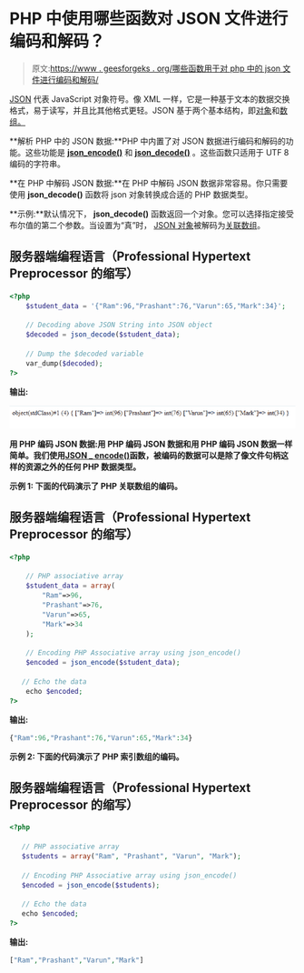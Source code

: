# PHP 中使用哪些函数对 JSON 文件进行编码和解码？

> 原文:[https://www . geesforgeks . org/哪些函数用于对 php 中的 json 文件进行编码和解码/](https://www.geeksforgeeks.org/which-functions-are-used-to-encode-and-decode-json-file-in-php/)

[JSON](https://www.geeksforgeeks.org/javascript-json/) 代表 JavaScript 对象符号。像 XML 一样，它是一种基于文本的数据交换格式，易于读写，并且比其他格式更轻。JSON 基于两个基本结构，即[对象](https://www.geeksforgeeks.org/objects-in-javascript/)和[数组。](https://www.geeksforgeeks.org/arrays-in-javascript/)

**解析 PHP 中的 JSON 数据:**PHP 中内置了对 JSON 数据进行编码和解码的功能。这些功能是 [**json_encode()**](https://www.geeksforgeeks.org/php-json_encode-function/) 和 [**json_decode()**](https://www.geeksforgeeks.org/php-json_decode-function/) 。这些函数只适用于 UTF 8 编码的字符串。

**在 PHP 中解码 JSON 数据:**在 PHP 中解码 JSON 数据非常容易。你只需要使用 **json_decode()** 函数将 json 对象转换成合适的 PHP 数据类型。

**示例:**默认情况下， **json_decode()** 函数返回一个对象。您可以选择指定接受布尔值的第二个参数。当设置为“真”时， [JSON 对象](https://www.geeksforgeeks.org/javascript-json-objects/)被解码为[关联数组](https://www.geeksforgeeks.org/associative-arrays-in-php/)。

## 服务器端编程语言（Professional Hypertext Preprocessor 的缩写）

```php
<?php
    $student_data = '{"Ram":96,"Prashant":76,"Varun":65,"Mark":34}';

    // Decoding above JSON String into JSON object
    $decoded = json_decode($student_data);

    // Dump the $decoded variable
    var_dump($decoded);
?>
```

**输出:**

![](img/104e5027f887e3f8f543812d31aeaee5.png)

**用 PHP 编码 JSON 数据:**用 PHP 编码 JSON 数据和用 PHP 编码 JSON 数据一样简单。我们使用**[**JSON _ encode()**](https://www.geeksforgeeks.org/php-json_encode-function/)函数，被编码的数据可以是除了像文件句柄这样的资源之外的任何 PHP 数据类型。**

****示例 1:** 下面的代码演示了 PHP 关联数组的编码。**

## **服务器端编程语言（Professional Hypertext Preprocessor 的缩写）**

```php
<?php

    // PHP associative array
    $student_data = array(
        "Ram"=>96, 
        "Prashant"=>76, 
        "Varun"=>65, 
        "Mark"=>34
    );

    // Encoding PHP Associative array using json_encode()
    $encoded = json_encode($student_data);

   // Echo the data
    echo $encoded;
?>
```

****输出:****

```php
{"Ram":96,"Prashant":76,"Varun":65,"Mark":34} 
```

****示例 2:** 下面的代码演示了 PHP 索引数组的编码。**

## **服务器端编程语言（Professional Hypertext Preprocessor 的缩写）**

```php
<?php

   // PHP associative array
   $students = array("Ram", "Prashant", "Varun", "Mark");

   // Encoding PHP Associative array using json_encode()
   $encoded = json_encode($students);

   // Echo the data
   echo $encoded;
?>
```

****输出:****

```php
["Ram","Prashant","Varun","Mark"]
```